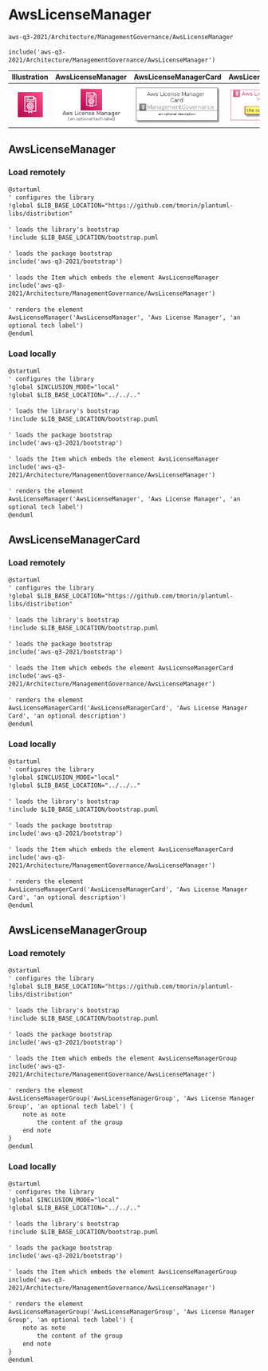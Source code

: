 # AwsLicenseManager


```text
aws-q3-2021/Architecture/ManagementGovernance/AwsLicenseManager
```

```text
include('aws-q3-2021/Architecture/ManagementGovernance/AwsLicenseManager')
```



| Illustration | AwsLicenseManager | AwsLicenseManagerCard | AwsLicenseManagerGroup |
| :---: | :---: | :---: | :---: |
| ![illustration for Illustration](../../../aws-q3-2021/Architecture/ManagementGovernance/AwsLicenseManager.png) | ![illustration for AwsLicenseManager](../../../aws-q3-2021/Architecture/ManagementGovernance/AwsLicenseManager.Local.png) | ![illustration for AwsLicenseManagerCard](../../../aws-q3-2021/Architecture/ManagementGovernance/AwsLicenseManagerCard.Local.png) | ![illustration for AwsLicenseManagerGroup](../../../aws-q3-2021/Architecture/ManagementGovernance/AwsLicenseManagerGroup.Local.png) |




## AwsLicenseManager

### Load remotely
```plantuml
@startuml
' configures the library
!global $LIB_BASE_LOCATION="https://github.com/tmorin/plantuml-libs/distribution"

' loads the library's bootstrap
!include $LIB_BASE_LOCATION/bootstrap.puml

' loads the package bootstrap
include('aws-q3-2021/bootstrap')

' loads the Item which embeds the element AwsLicenseManager
include('aws-q3-2021/Architecture/ManagementGovernance/AwsLicenseManager')

' renders the element
AwsLicenseManager('AwsLicenseManager', 'Aws License Manager', 'an optional tech label')
@enduml
```

### Load locally
```plantuml
@startuml
' configures the library
!global $INCLUSION_MODE="local"
!global $LIB_BASE_LOCATION="../../.."

' loads the library's bootstrap
!include $LIB_BASE_LOCATION/bootstrap.puml

' loads the package bootstrap
include('aws-q3-2021/bootstrap')

' loads the Item which embeds the element AwsLicenseManager
include('aws-q3-2021/Architecture/ManagementGovernance/AwsLicenseManager')

' renders the element
AwsLicenseManager('AwsLicenseManager', 'Aws License Manager', 'an optional tech label')
@enduml
```

## AwsLicenseManagerCard

### Load remotely
```plantuml
@startuml
' configures the library
!global $LIB_BASE_LOCATION="https://github.com/tmorin/plantuml-libs/distribution"

' loads the library's bootstrap
!include $LIB_BASE_LOCATION/bootstrap.puml

' loads the package bootstrap
include('aws-q3-2021/bootstrap')

' loads the Item which embeds the element AwsLicenseManagerCard
include('aws-q3-2021/Architecture/ManagementGovernance/AwsLicenseManager')

' renders the element
AwsLicenseManagerCard('AwsLicenseManagerCard', 'Aws License Manager Card', 'an optional description')
@enduml
```

### Load locally
```plantuml
@startuml
' configures the library
!global $INCLUSION_MODE="local"
!global $LIB_BASE_LOCATION="../../.."

' loads the library's bootstrap
!include $LIB_BASE_LOCATION/bootstrap.puml

' loads the package bootstrap
include('aws-q3-2021/bootstrap')

' loads the Item which embeds the element AwsLicenseManagerCard
include('aws-q3-2021/Architecture/ManagementGovernance/AwsLicenseManager')

' renders the element
AwsLicenseManagerCard('AwsLicenseManagerCard', 'Aws License Manager Card', 'an optional description')
@enduml
```

## AwsLicenseManagerGroup

### Load remotely
```plantuml
@startuml
' configures the library
!global $LIB_BASE_LOCATION="https://github.com/tmorin/plantuml-libs/distribution"

' loads the library's bootstrap
!include $LIB_BASE_LOCATION/bootstrap.puml

' loads the package bootstrap
include('aws-q3-2021/bootstrap')

' loads the Item which embeds the element AwsLicenseManagerGroup
include('aws-q3-2021/Architecture/ManagementGovernance/AwsLicenseManager')

' renders the element
AwsLicenseManagerGroup('AwsLicenseManagerGroup', 'Aws License Manager Group', 'an optional tech label') {
    note as note
        the content of the group
    end note
}
@enduml
```

### Load locally
```plantuml
@startuml
' configures the library
!global $INCLUSION_MODE="local"
!global $LIB_BASE_LOCATION="../../.."

' loads the library's bootstrap
!include $LIB_BASE_LOCATION/bootstrap.puml

' loads the package bootstrap
include('aws-q3-2021/bootstrap')

' loads the Item which embeds the element AwsLicenseManagerGroup
include('aws-q3-2021/Architecture/ManagementGovernance/AwsLicenseManager')

' renders the element
AwsLicenseManagerGroup('AwsLicenseManagerGroup', 'Aws License Manager Group', 'an optional tech label') {
    note as note
        the content of the group
    end note
}
@enduml
```


